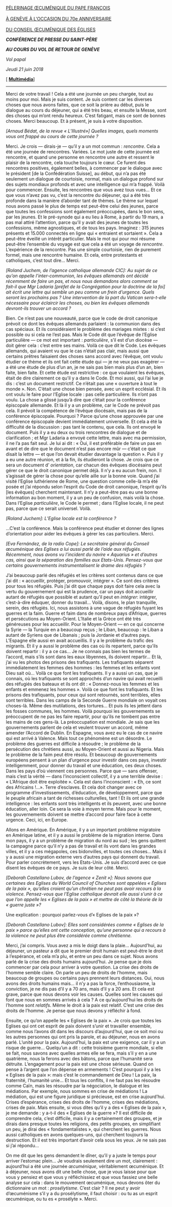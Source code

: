 [PÈLERINAGE ŒCUMÉNIQUE DU PAPE FRANÇOIS \
\
À GENÈVE À L'OCCASION DU 70e ANNIVERSAIRE \
\
DU CONSEIL ŒCUMÉNIQUE DES ÉGLISES](http://w2.vatican.va/content/francesco/fr/travels/2018/outside/documents/papa-francesco-ginevra_2018.html)

***CONFÉRENCE DE PRESSE DU SAINT-PÈRE***

***AU COURS DU VOL DE RETOUR DE GENÈVE***

*Vol papal*

*Jeudi 21 juin 2018*

[ **[Multimédia](http://w2.vatican.va/content/francesco/fr/events/event.dir.html/content/vaticanevents/fr/2018/6/21/voloritorno-ginevra.html)**]

* * *

Merci de votre travail ! Cela a été une journée un peu chargée, tout au moins pour moi. Mais je suis content. Je suis content car les diverses choses que nous avons faites, que ce soit la prière au début, puis le dialogue au cours du déjeuner, qui a été très beau, et ensuite la Messe, sont des choses qui m’ont rendu heureux. C’est fatigant, mais ce sont de bonnes choses. Merci beaucoup. Et à présent, je suis à votre disposition.

*[Arnaud Bédat, de la revue « L’Illustré»] Quelles images, quels moments vous ont frappé au cours de cette journée ?*

Merci. Je crois — dirais-je — qu’il y a un mot commun : *rencontre*. Cela a été une journée de rencontres. Variées. Le mot juste de cette journée est rencontre, et quand une personne en rencontre une autre et ressent le plaisir de la rencontre, cela touche toujours le cœur. Ce furent des rencontres positives, également belles, à commencer par le dialogue avec le président [de la Confédération Suisse], au début, qui n’a pas été seulement un dialogue de courtoisie, normal, mais un dialogue profond sur des sujets mondiaux profonds et avec une intelligence qui m’a frappé. Voilà pour commencer. Ensuite, les rencontres que vous avez tous vues… Et ce que vous n’avez pas vu, c’est la rencontre du déjeuner, qui a été très profonde dans la manière d’aborder tant de thèmes. Le thème sur lequel nous avons passé le plus de temps est peut-être celui des jeunes, parce que toutes les confessions sont également préoccupées, dans le bon sens, par les jeunes. Et le pré-synode qui a eu lieu à Rome, à partir du 19 mars, a pas mal attiré l’attention, parce qu’il y avait des jeunes de toutes les confessions, même agnostiques, et de tous les pays. Imaginez : 315 jeunes présents et 15.000 connectés en ligne qui « entraient et sortaient ». Cela a peut-être éveillé un intérêt particulier. Mais le mot qui pour moi résume peut-être l’ensemble du voyage est que cela a été un voyage de *rencontre*. L’expérience de la rencontre. Pas une simple courtoisie, rien de purement formel, mais une rencontre humaine. Et cela, entre protestants et catholiques, c’est tout dire... Merci.

*[Roland Juchem, de l’agence catholique allemande CIC]: Au sujet de ce qu’on appelle l’inter-communion, les évêques allemands ont décidé récemment de faire un pas, et nous nous demandons alors comment se fait-il que Mgr Ladaria [préfet de la Congrégation pour la doctrine de la foi] ait écrit une lettre qui semble un peu comme un frein d’urgence. Quels seront les prochains pas ? Une intervention de la part du Vatican sera-t-elle nécessaire pour éclaircir les choses, ou bien les évêques allemands devront-ils trouver un accord ?*

Bien. Ce n’est pas une nouveauté, parce que le code de droit canonique prévoit ce dont les évêques allemands parlaient : la communion dans des cas spéciaux. Et ils considéraient le problème des mariages mixtes : si c’est possible ou si cela ne l’est pas. Mais le Code dit que l’évêque de l’Eglise particulière — ce mot est important : *particulière*, s’il est d’un diocèse — doit gérer cela : c’est entre ses mains. Voilà ce que dit le Code. Les évêques allemands, qui avaient vu que le cas n’était pas clair, mais aussi que certains prêtres faisaient des choses sans accord avec l’évêque, ont voulu étudier ce thème et ils ont fait cette étude qui — je ne veux pas exagérer — a été une étude de plus d’un an, je ne sais pas bien mais plus d’un an, bien faite, bien faite. Et cette étude est restrictive : ce que voulaient les évêques, était de dire clairement ce qu’il y a dans le Code. Et moi aussi, qui l’ai lue je dis : c’est un document restrictif. Ce n’était pas une « ouverture à tout le monde ». Non. C’était une chose bien pensée, avec un esprit ecclésial. Et ils ont voulu le faire pour l’Eglise locale : pas celle particulière. Ils n’ont pas voulu. La chose a glissé jusqu’à dire que c’était pour la conférence épiscopale allemande. Et là il y a un problème, car le Code ne prévoit pas cela. Il prévoit la compétence de l’évêque diocésain, mais pas de la conférence épiscopale. Pourquoi ? Parce qu’une chose approuvée par une conférence épiscopale devient immédiatement universelle. Et cela a été la difficulté de la discussion : pas tant le contenu, que cela. Ils ont envoyé le document. Puis il y a eu deux ou trois rencontres de dialogue et de clarification ; et Mgr Ladaria a envoyé cette lettre, mais avec ma permission, il ne l’a pas fait seul. Je lui ai dit : « Oui, il est préférable de faire un pas en avant et de dire que le document n’est pas encore mûr — c’était ce que disait la lettre — et que l’on devait étudier davantage la question ». Puis il y a eu une autre réunion, et à la fin, ils étudieront la chose. Je crois que ce sera un document d’ *orientation*, car chacun des évêques diocésains peut gérer ce que le droit canonique permet déjà. Il n’y a eu aucun frein, non. Il s’agissait de gérer la chose pour qu’elle aille sur la bonne voie. Quand j’ai visité l’Eglise luthérienne de Rome, une question comme celle-là m’a été posée et j’ai répondu selon l’esprit du Code de droit canonique, l’esprit qu’ils [les évêques] cherchent maintenant. Il n’y a peut-être pas eu une bonne information au bon moment, il y a un peu de confusion, mais voilà la chose. Dans l’Eglise *particulière*, le Code le permet ; dans l’Eglise locale, il ne peut pas, parce que ce serait universel. Voilà.

*[Roland Juchem]: L’Eglise locale est la conférence ?*

...C’est la conférence. Mais la conférence peut étudier et donner des lignes d’orientation pour aider les évêques à gérer les cas particuliers. Merci.

*[Eva Fernández, de la radio Cope]: Le secrétaire général du Conseil œcuménique des Eglises a lui aussi parlé de l’aide aux réfugiés. Récemment, nous avons vu l’incident du navire « Aquarius » et d’autres cas, ainsi que la séparation des familles aux Etats-Unis. Pensez-vous que certains gouvernements instrumentalisent le drame des réfugiés ?*

J’ai beaucoup parlé des réfugiés et les critères sont contenus dans ce que j’ai dit : « accueillir, protéger, promouvoir, intégrer ». Ce sont des critères pour tous les réfugiés. Puis j’ai dit que chaque pays doit faire cela avec la vertu du gouvernement qui est la prudence, car un pays doit accueillir autant de réfugiés que possible et autant qu’il peut en *intégrer*: intégrer, c’est-à-dire éduquer, donner du travail... Voilà, disons, le plan tranquille, serein, des réfugiés. Ici, nous assistons à une vague de réfugiés fuyant les guerres et la faim. Guerre et faim dans de nombreux pays d’Afrique, guerres et persécutions au Moyen-Orient. L’Italie et la Grèce ont été très généreuses pour les accueillir. Pour le Moyen-Orient — en ce qui concerne la Syrie — la Turquie en a beaucoup reçus ; le Liban, beaucoup : le Liban a autant de Syriens que de Libanais ; puis la Jordanie et d’autres pays. L’Espagne elle aussi en avait accueillis. Il y a le problème du trafic des migrants. Et il y a aussi le problème des cas où ils repartent, parce qu’ils doivent repartir : il y a ce cas... Je ne connais pas bien les termes de l’accord, mais s’ils sont dans les eaux libyennes, ils doivent repartir... Et là, j’ai vu les photos des prisons des trafiquants. Les trafiquants séparent immédiatement les femmes des hommes : les femmes et les enfants vont Dieu sait où... Voilà ce que font les trafiquants. Il y a aussi un cas, que je connais, où les trafiquants se sont approchés d’un navire qui avait recueilli des réfugiés des bateaux et ils ont dit : « Donnez-nous les femmes et les enfants et emmenez les hommes ». Voilà ce que font les trafiquants. Et les prisons des trafiquants, pour ceux qui sont retournés, sont terribles, elles sont terribles. Dans les camps de la Seconde Guerre mondiale on voyait ces choses-là. Même des mutilations, des tortures... Et puis ils les jettent dans les fosses communes, les hommes. Voilà pourquoi les gouvernements se préoccupent de ne pas les faire repartir, pour qu’ils ne tombent pas entre les mains de ces gens-là. La préoccupation est mondiale. Je sais que les gouvernements parlent de cela et veulent trouver un accord, même amender l’Accord de Dublin. En Espagne, vous avez eu le cas de ce navire qui est arrivé à Valence. Mais tout ce phénomène est un désordre. Le problème des guerres est difficile à résoudre ; le problème de la persécution des chrétiens aussi, au Moyen-Orient et aussi au Nigeria. Mais le problème de la faim peut être résolu. Et beaucoup de gouvernements européens pensent à un plan d’urgence pour investir dans ces pays, investir intelligemment, pour donner du travail et une éducation, ces deux choses. Dans les pays d’où viennent ces personnes. Parce que — sans offenser, mais c’est la vérité — dans l’inconscient collectif, il y a une terrible devise : « L’Afrique doit être exploitée ». Cela est dans l’inconscient : « Eh, ce sont des Africains !...». Terre d’esclaves. Et cela doit changer avec ce programme d’investissements, d’éducation, de développement, parce que le peuple africain a tant de richesses culturelles, tant ! Et ils ont une grande intelligence : les enfants sont très intelligents et ils peuvent, avec une bonne éducation, aller loin. Ce sera la voie à moyen terme. Mais pour le moment, les gouvernements doivent se mettre d’accord pour faire face à cette urgence. Ceci, ici, en Europe.

Allons en Amérique. En Amérique, il y a un important problème migratoire en Amérique latine, et il y a aussi le problème de la migration interne. Dans mon pays, il y a un problème de migration du nord au sud ; les gens quittent la campagne parce qu’il n’y a pas de travail et ils vont dans les grandes villes, et il y a ces mégapoles, ces bidonvilles, et toutes ces choses... Mais il y a aussi une migration externe vers d’autres pays qui donnent du travail. Pour parler concrètement, vers les Etats-Unis. Je suis d’accord avec ce que disent les évêques de ce pays. Je suis de leur côté. Merci.

*[Deborah Castellano Lubov, de l’agence « Zenit »]: Nous savons que certaines des Eglises du World Council of Churches sont appelées « Eglises de la paix », qu’elles croient qu’un chrétien ne peut pas avoir recours à la violence. Pensez-vous que l’Eglise catholique devrait elle aussi s’unir à ce que l’on appelle les « Eglises de la paix » et mettre de côté la théorie de la « guerre juste »?*

Une explication : pourquoi parlez-vous d’« Eglises de la paix »?

*[Deborah Castellano Lubov]: Elles sont considérées comme « Eglises de la paix » parce qu’elles ont cette conception, qu’une personne qui a recours à la violence ne peut plus être considérée comme chrétienne.*

Merci, j’ai compris. Vous avez a mis le doigt dans la plaie... Aujourd’hui, au déjeuner, un pasteur a dit que le premier droit humain est peut-être le droit à l’espérance, et cela m’a plu, et entre un peu dans ce sujet. Nous avons parlé de la crise des droits humains aujourd’hui. Je pense que je dois commencer par cela pour arriver à votre question. La crise des droits de l’homme semble claire. On parle un peu de droits de l’homme, mais beaucoup de groupes ou certains pays prennent leurs distances. Oui, nous avons des droits humains mais... il n’y a pas la force, l’enthousiasme, la conviction, je ne dis pas d’il y a 70 ans, mais d’il y a 20 ans. Et cela est grave, parce que nous devons voir les causes. Quelles sont les causes qui font que nous en sommes arrivés à cela ? A ce qu’aujourd’hui les droits de l’homme sont *relatifs*. Même le droit à la paix est relatif. C’est une crise des droits de l’homme. Je pense que nous devons y réfléchir à fond.

Ensuite, ce qu’on appelle les « Eglises de la paix ». Je crois que toutes les Eglises qui ont cet esprit de paix doivent s’unir et travailler ensemble, comme nous l’avons dit dans les discours d’aujourd’hui, que ce soit moi ou les autres personnes qui ont pris la parole, et au déjeuner, nous en avons parlé. L’unité pour la paix. Aujourd’hui, la paix est une exigence, car il y a un risque de guerre... Quelqu’un a dit : cette troisième guerre mondiale, si elle se fait, nous savons avec quelles armes elle se fera, mais s’il y en a une quatrième, nous la ferons avec des bâtons, parce que l’humanité sera détruite. L’engagement pour la paix est une chose sérieuse. Quand on pense à l’argent que l’on dépense en armements ! C’est pourquoi il y a les « Eglises de la paix »: mais c’est le commandement de Dieu ! La paix, la fraternité, l’humanité unie... Et tous les conflits, il ne faut pas les résoudre comme Caïn, mais les résoudre par la négociation, le dialogue et les médiations. Par exemple, nous sommes en crise de médiations ! La médiation, qui est une figure juridique si précieuse, est en crise aujourd’hui. Crises d’espérance, crises des droits de l’homme, crises des médiations, crises de paix. Mais ensuite, si vous dites qu’il y a des « Eglises de la paix », je me demande : y a-t-il des « Eglises de la guerre »? Il est difficile de comprendre cela, c’est difficile, mais il y a certainement des groupes, et je dirais dans presque toutes les religions, des petits groupes, en simplifiant un peu, je dirai des « fondamentalistes », qui cherchent les guerres. Nous aussi catholiques en avons quelques-uns, qui cherchent toujours la destruction. Et il est très important d’avoir cela sous les yeux. Je ne sais pas si j’ai répondu...

On me dit que les gens demandent le dîner, qu’il y a juste le temps pour arriver l’estomac plein... Je voudrais seulement dire un mot, clairement : aujourd’hui a été une journée *œcuménique*, véritablement œcuménique. Et à déjeuner, nous avons dit une belle chose, que je vous laisse pour que vous y pensiez et que vous y réfléchissiez et que vous fassiez une belle analyse sur cela : dans le mouvement œcuménique, nous devons ôter du dictionnaire un mot : *prosélytisme*. C’est clair ? Il ne peut y avoir d’œcuménisme s’il y a du prosélytisme, il faut choisir : ou tu as un esprit œcuménique, ou tu es « prosélyte ». Merci.